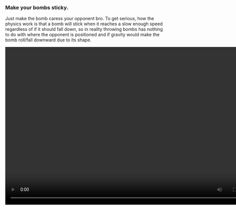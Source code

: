 ### Make your bombs sticky. 


Just make the bomb caress your opponent bro. To get serious, how the physics work is that a bomb will stick when it reaches a slow enough speed regardless of if it should fall down, so in reality throwing bombs has nothing to do with where the opponent is positioned and if gravity would make the bomb roll/fall downward due to its shape.


<video controls="true" width="800" height="500" ><source src="https://raw.githubusercontent.com/1IlIl/wikidata/main/tra_trsw2_stuff/BombStick.mp4"></video>
